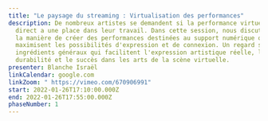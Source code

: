 ```yaml
---
title: "Le paysage du streaming : Virtualisation des performances"
description: De nombreux artistes se demandent si la performance virtuelle en
  direct a une place dans leur travail. Dans cette session, nous discuterons de
  la manière de créer des performances destinées au support numérique qui
  maximisent les possibilités d'expression et de connexion. Un regard sur les
  ingrédients généraux qui facilitent l'expression artistique réelle, la
  durabilité et le succès dans les arts de la scène virtuelle.
presenter: Blanche Israël
linkCalendar: google.com
linkZoom: " https://vimeo.com/670906991"
start: 2022-01-26T17:10:00.000Z
end: 2022-01-26T17:55:00.000Z
phaseNumber: 1
---
```

